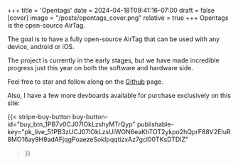 +++
title = 'Opentags'
date = 2024-04-18T09:41:16-07:00
draft = false
[cover]
    image = "/posts/opentags_cover.png"
    relative = true
+++
Opentags is the open-source AirTag. 

The goal is to have a fully open-source AirTag that can be used with any device, android or iOS.



The project is currently in the early stages, but we have made incredible progress just this year on both the software and hardware side. 

Feel free to star and follow along on the [Github](https://github.com/open-tags) page.

Also, I have a few more devboards available for purchase exclusively on this site:

{{< stripe-buy-button
  buy-button-id="buy_btn_1PB7v0CJ07lOkLzshyMTrQyp"
  publishable-key="pk_live_51PB3zUCJ07lOkLzsUiWON6eaKhTOT2ykpo2hQprF88V2EIuR8MO16ay9H9adAFjqgPoaezeSokIpqqtizxAz7gcl00TKsDTDIZ"
>}}